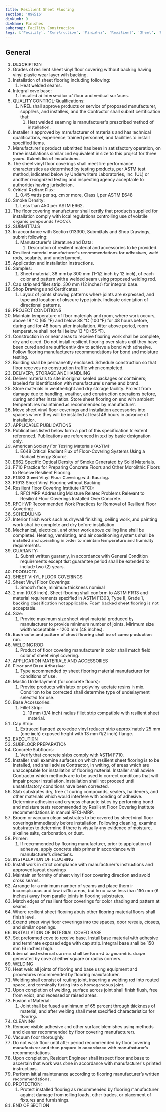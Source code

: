 ```yaml
---
title: Resilient Sheet Flooring
section: '096516'
divNumb: 9
divName: Finishes
subgroup: Facility Construction
tags: ['Facility', 'Construction', 'Finishes', 'Resilient', 'Sheet', 'Flooring']
---
```



## General

   1. DESCRIPTION
   1. Grades of resilient sheet vinyl floor covering without backing having vinyl plastic wear layer with backing.
   1. Installation of sheet flooring including following:
      1. Heat welded seams.
   1. Integral cove base:
      1. Installed at intersection of floor and vertical surfaces.
   1. QUALITY CONTROL-Qualifications:
      1. NREL shall approve products or service of proposed manufacturer, suppliers, and installers, and the Contractor shall submit certification that:
            1. Heat welded seaming is manufacturer's prescribed method of installation.
   1. Installer is approved by manufacturer of materials and has technical qualifications, experience, trained personnel, and facilities to install specified items.
   1. Manufacturer's product submitted has been in satisfactory operation, on three installations similar and equivalent in size to this project for three years. Submit list of installations.
   1. The sheet vinyl floor coverings shall meet fire performance characteristics as determined by testing products, per ASTM test method, indicated below by Underwriters Laboratories, Inc. (UL) or another recognized testing and inspecting agency acceptable to authorities having jurisdiction.
   1. Critical Radiant Flux:
      1. 0.45 watts per sq. cm or more, Class I, per ASTM E648.
   1. Smoke Density:
      1. Less than 450 per ASTM E662.
   1. The floor covering manufacturer shall certify that products supplied for installation comply with local regulations controlling use of volatile organic compounds (VOC’s).
   1. SUBMITTALS
   1. In accordance with Section 013300, Submittals and Shop Drawings, submit following:
      1. Manufacturer's Literature and Data:
            1. Description of resilient material and accessories to be provided.
   1. Resilient material manufacturer's recommendations for adhesives, weld rods, sealants, and underlayment.
   1. Application and installation instructions.
   1. Samples:
      1. Sheet material, 38 mm by 300 mm (1-1/2 inch by 12 inch), of each color and pattern with a welded seam using proposed welding rod.
   1. Cap strip and fillet strip, 300 mm (12 inches) for integral base.
   1. Shop Drawings and Certificates:
      1. Layout of joints showing patterns where joints are expressed, and type and location of obscure type joints. Indicate orientation of directional patterns.
   1. PROJECT CONDITIONS
   1. Maintain temperature of floor materials and room, where work occurs, above 18 ° C (65 °F) and below 38 °C (100 °F) for 48 hours before, during and for 48 hours after installation. After above period, room temperature shall not fall below 13 °C (55 °F).
   1. Construction in or near areas to receive flooring work shall be complete, dry and cured. Do not install resilient flooring over slabs until they have been cured and are sufficiently dry to achieve a bond with adhesive. Follow flooring manufacturers recommendations for bond and moisture testing.
   1. Building shall be permanently enclosed. Schedule construction so that floor receives no construction traffic when completed.
   1. DELIVERY, STORAGE AND HANDLING
   1. Deliver materials to site in original sealed packages or containers; labeled for identification with manufacturer's name and brand.
   1. Store materials in weathertight and dry storage facility. Protect from damage due to handling, weather, and construction operations before, during and after installation. Store sheet flooring on end with ambient temperatures maintained as recommended by manufacturer.
   1. Move sheet vinyl floor coverings and installation accessories into spaces where they will be installed at least 48 hours in advance of installation.
   1. APPLICABLE PUBLICATIONS
   1. Publications listed below form a part of this specification to extent referenced. Publications are referenced in text by basic designation only.
   1. American Society For Testing Materials (ASTM):
      1. E648 Critical Radiant Flux of Floor-Covering Systems Using a Radiant Energy Source.
   1. E662 Specific Optical Density of Smoke Generated by Solid Materials.
   1. F710 Practice for Preparing Concrete Floors and Other Monolithic Floors to Receive Resilient Flooring.
   1. F1303 Sheet Vinyl Floor Covering with Backing.
   1. F1913 Sheet Vinyl Flooring without Backing
   1. Resilient Floor Covering Institute (RFCI):
      1. RFCI MRP Addressing Moisture Related Problems Relevant to Resilient Floor Coverings Installed Over Concrete.
   1. RFCI-WP Recommended Work Practices for Removal of Resilient Floor Coverings.
   1. SCHEDULING
   1. Interior finish work such as drywall finishing, ceiling work, and painting work shall be complete and dry before installation.
   1. Mechanical, electrical, and other work above ceiling line shall be completed. Heating, ventilating, and air conditioning systems shall be installed and operating in order to maintain temperature and humidity requirements.
   1. GUARANTY:
      1. Submit written guaranty, in accordance with General Condition requirements except that guarantee period shall be extended to include two (2) years.
   1. PRODUCTS
   1. SHEET VINYL FLOOR COVERINGS
   1. Sheet Vinyl Floor Coverings:
      1. Smooth face, minimum thickness nominal
   1. 2 mm (0.08 inch). Sheet flooring shall conform to ASTM F1913 and material requirements specified in ASTM F1303, Type II, Grade 1, backing classification not applicable. Foam backed sheet flooring is not acceptable.
   1. Size:
      1. Provide maximum size sheet vinyl material produced by manufacturer to provide minimum number of joints. Minimum size width acceptable - 1200 mm (48 inches).
   1. Each color and pattern of sheet flooring shall be of same production run.
   1. WELDING ROD:
      1. Product of floor covering manufacturer in color shall match field color of sheet vinyl covering.
   1. APPLICATION MATERIALS AND ACCESSORIES
   1. Floor and Base Adhesive:
      1. Type recommended by sheet flooring material manufacturer for conditions of use.
   1. Mastic Underlayment (for concrete floors):
      1. Provide products with latex or polyvinyl acetate resins in mix. Condition to be corrected shall determine type of underlayment selected for use.
   1. Base Accessories:
      1. Fillet Strip:
         1. 19 mm (3/4 inch) radius fillet strip compatible with resilient sheet material.
   1. Cap Strip:
      1. Extruded flanged zero edge vinyl reducer strip approximately 25 mm (one inch) exposed height with 13 mm (1/2 inch) flange.
   1. EXECUTION
   1. SUBFLOOR PREPARATION
   1. Concrete Subfloors:
      1. Verify that concrete slabs comply with ASTM F710.
   1. Installer shall examine surfaces on which resilient sheet flooring is to be installed, and shall advise Contractor, in writing, of areas which are unacceptable for installation of flooring material. Installer shall advise Contractor which methods are to be used to correct conditions that will impair proper installation. Installation shall not proceed until unsatisfactory conditions have been corrected.
   1. Slab substrates dry, free of curing compounds, sealers, hardeners, and other materials which would interfere with bonding of adhesive. Determine adhesion and dryness characteristics by performing bond and moisture tests recommended by Resilient Floor Covering Institute recommendations in manual RFCI-MRP.
   1. Broom or vacuum clean substrates to be covered by sheet vinyl floor coverings immediately before installation. Following cleaning, examine substrates to determine if there is visually any evidence of moisture, alkaline salts, carbonation, or dust.
   1. Primer:
      1. If recommended by flooring manufacturer, prior to application of adhesive, apply concrete slab primer in accordance with manufacturer’s directions.
   1. INSTALLATION OF FLOORING
   1. Install work in strict compliance with manufacturer's instructions and approved layout drawings.
   1. Maintain uniformity of sheet vinyl floor covering direction and avoid cross seams.
   1. Arrange for a minimum number of seams and place them in inconspicuous and low traffic areas, but in no case less than 150 mm (6 inches) away from parallel joints in flooring substrates.
   1. Match edges of resilient floor coverings for color shading and pattern at seams.
   1. Where resilient sheet flooring abuts other flooring material floors shall finish level.
   1. Extend sheet vinyl floor coverings into toe spaces, door reveals, closets, and similar openings.
   1. INSTALLATION OF INTEGRAL COVED BASE
   1. Set preformed cove to receive base. Install base material with adhesive and terminate exposed edge with cap strip. Integral base shall be 150 mm (6 inches) high.
   1. Internal and external corners shall be formed to geometric shape generated by cove at either square or radius corners.
   1. WELDING
   1. Heat weld all joints of flooring and base using equipment and procedures recommended by flooring manufacturer.
   1. Welding shall consist of routing joint, inserting a welding rod into routed space, and terminally fusing into a homogeneous joint.
   1. Upon completion of welding, surface across joint shall finish flush, free from voids, and recessed or raised areas.
   1. Fusion of Material:
      1. Joint shall be fused a minimum of 65 percent through thickness of material, and after welding shall meet specified characteristics for flooring.
   1. CLEANING
   1. Remove visible adhesive and other surface blemishes using methods and cleaner recommended by floor covering manufacturers.
   1. Vacuum floor thoroughly.
   1. Do not wash floor until after period recommended by floor covering manufacturer and then prepare in accordance with manufacturer’s recommendations.
   1. Upon completion, Resident Engineer shall inspect floor and base to ascertain that work was done in accordance with manufacturer's printed instructions.
   1. Perform initial maintenance according to flooring manufacturer’s written recommendations.
   1. PROTECTION:
      1. Protect installed flooring as recommended by flooring manufacturer against damage from rolling loads, other trades, or placement of fixtures and furnishings.
1. END OF SECTION

